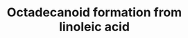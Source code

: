 ---
annotations:
- id: PW:0000010
  parent: classic metabolic pathway
  type: Pathway Ontology
  value: lipid metabolic pathway
- id: PW:0000959
  parent: signaling pathway
  type: Pathway Ontology
  value: lipid signaling pathway
- id: PW:0000523
  parent: classic metabolic pathway
  type: Pathway Ontology
  value: linoleic acid metabolic pathway
authors:
- Conroy lipids
- AlexanderPico
communities:
- Lipids
description: The main enzymatic processes involved in the formation of 18-carbon fatty
  acids from linoleic acid.
last-edited: 2023-05-01
organisms:
- Homo sapiens
redirect_from:
- /index.php/Pathway:WP5324
- /instance/WP5324
- /instance/WP5324_r126449
revision: r126449
schema-jsonld:
- '@context': https://schema.org/
  '@id': https://wikipathways.github.io/pathways/WP5324.html
  '@type': Dataset
  creator:
    '@type': Organization
    name: WikiPathways
  description: The main enzymatic processes involved in the formation of 18-carbon
    fatty acids from linoleic acid.
  keywords:
  - 10(E),12(Z)-ODE
  - 10(E)-OME
  - 10-HODA
  - 10-KODA
  - 11(E)-10-HOME
  - 11(E)-10-KOME
  - 11(R)-HODE
  - 11(S)-HODE
  - 11-OH-9(10)-EpOME
  - 11-Oxo-9(10)-EpOME
  - 11-oxo-12(13)-EpOME
  - 11OH-12,13-EpOME
  - 12(13)-EpOME
  - 12(Z)-10-HOME
  - 12(Z)-10-KOME
  - 12,13-DiHOME
  - 13(R)-HODE
  - 13(S)-HODE
  - 13(S)-HpODE
  - 13-HODE(both forms)
  - 13-KODE
  - 13-OH-9(10)-EpOME
  - 13-oxo-9(10)EpOME
  - 16-HODE
  - 17-HODE
  - 18-HODE
  - 9(10)-EpOME
  - 9(E),11(E)-ODEMangold's acid
  - 9(R)-HODE
  - 9(R)-HpODE
  - 9(S)-HODE
  - 9(Z)-11(E)-ODERumenic Acid
  - 9(Z)-OMEOleic Acid
  - 9,10,13-TriHOME8 isomers
  - 9,10-DiHOME
  - 9,10-epoxy-13-hydroxy-11-octadecenoic acid
  - 9,12,13-TRiHomes8 isomers
  - 9-HODE(both forms)
  - 9-KODE
  - 9-oxo-12(13)EpOME
  - 9OH-12,13-EpOME
  - ALOX12B
  - ALOX15
  - ALOXE3
  - CLA-HY
  - CYP1A2
  - CYP2C19
  - CYP2C8
  - CYP2C9
  - CYP3A4
  - CYP4A11
  - EPHX3
  - GPX4
  - Linoleic Acid
  - PGTS1
  - PGTS2
  license: CC0
  name: Octadecanoid formation from linoleic acid
seo: CreativeWork
title: Octadecanoid formation from linoleic acid
wpid: WP5324
---